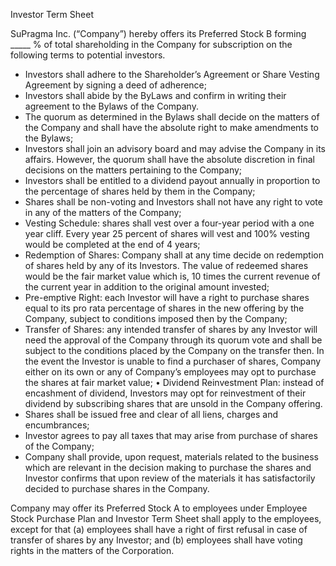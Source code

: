 Investor Term Sheet

SuPragma Inc. (“Company”) hereby offers its Preferred Stock B forming _____ % of total shareholding in the Company for subscription on the following terms to potential investors.
- Investors shall adhere to the Shareholder’s Agreement or Share Vesting Agreement by signing a deed of adherence; 
- Investors shall abide by the ByLaws and confirm in writing their agreement to the Bylaws of the Company.
- The quorum as determined in the Bylaws shall decide on the matters of the Company and shall have the absolute right to make amendments to the Bylaws; 
- Investors shall join an advisory board and may advise the Company in its affairs. However, the quorum shall have the absolute discretion in final decisions on the matters pertaining to the Company;
- Investors shall be entitled to a dividend payout annually in proportion to the percentage of shares held by them in the Company;
-	Shares shall be non-voting and Investors shall not have any right to vote in any of the matters of the Company;
- Vesting Schedule: shares shall vest over a four-year period with a one year cliff. Every year 25 percent of shares will vest and 100% vesting would be completed at the end of 4 years; 
-	Redemption of Shares: Company shall at any time decide on redemption of shares held by any of its Investors. The value of redeemed shares would be the fair market value which is, 10 times the current revenue of the current year in addition to the original amount invested;
-	Pre-emptive Right: each Investor will have a right to purchase shares equal to its pro rata percentage of shares in the new offering by the Company, subject to conditions imposed then by the Company;
-	Transfer of Shares: any intended transfer of shares by any Investor will need the approval of the Company through its quorum vote and shall be subject to the conditions placed by the Company on the transfer then. In the event the Investor is unable to find a purchaser of shares, Company either on its own or any of Company’s employees may opt to purchase the shares at fair market value;	•	Dividend Reinvestment Plan: instead of encashment of dividend, Investors may opt for reinvestment of their dividend by subscribing shares that are unsold in the Company offering.
- Shares shall be issued free and clear of all liens, charges and encumbrances;
-	Investor agrees to pay all taxes that may arise from purchase of shares of the Company;
-	Company shall provide, upon request, materials related to the business which are relevant in the decision making to purchase the shares and Investor confirms that upon review of the materials it has satisfactorily decided to purchase shares in the Company. 

Company may offer its Preferred Stock A to employees under Employee Stock Purchase Plan and Investor Term Sheet shall apply to the employees, except for that (a) employees shall have a right of first refusal in case of transfer of shares by any Investor; and (b) employees shall have voting rights in the matters of the Corporation.
